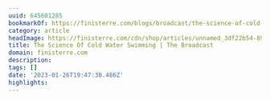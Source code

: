 ```yaml
---
uuid: 645601285
bookmarkOf: https://finisterre.com/blogs/broadcast/the-science-of-cold-water-swimming
category: article
headImage: https://finisterre.com/cdn/shop/articles/unnamed_3df22b54-89c1-419e-9b71-177645106e1d.jpg?v=1664895452
title: The Science Of Cold Water Swimming | The Broadcast
domain: finisterre.com
description:
tags: []
date: '2023-01-26T19:47:38.486Z'
highlights:
---
```




